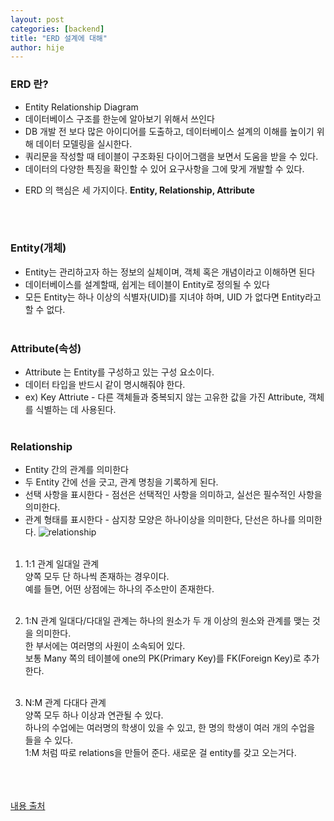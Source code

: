 ```yaml
---
layout: post
categories: [backend]
title: "ERD 설계에 대해"
author: hije
---
```

### ERD 란?
* Entity Relationship Diagram
* 데이터베이스 구조를 한눈에 알아보기 위해서 쓰인다
* DB 개발 전 보다 많은 아이디어를 도출하고, 데이터베이스 설계의 이해를 높이기 위해 데이터 모델링을 실시한다.
* 쿼리문을 작성할 때 테이블이 구조화된 다이어그램을 보면서 도움을 받을 수 있다.
* 데이터의 다양한 특징을 확인할 수 있어 요구사항을 그에 맞게 개발할 수 있다.
- ERD 의 핵심은 세 가지이다. **Entity, Relationship, Attribute**

<br/><br/>

### Entity(개체)
* Entity는 관리하고자 하는 정보의 실체이며, 객체 혹은 개념이라고 이해하면 된다
* 데이터베이스를 설계할때, 쉽게는 테이블이 Entity로 정의될 수 있다
* 모든 Entity는 하나 이상의 식별자(UID)를 지녀야 하며, UID 가 없다면 Entity라고 할 수 없다.
<br/><br/>

### Attribute(속성)
* Attribute 는 Entity를 구성하고 있는 구성 요소이다.
* 데이터 타입을 반드시 같이 명시해줘야 한다.
* ex) Key Attriute - 다른 객체들과 중복되지 않는 고유한 값을 가진 Attribute, 객체를 식별하는 데 사용된다.
<br/><br/>

### Relationship
* Entity 간의 관계를 의미한다
* 두 Entity 간에 선을 긋고, 관계 명칭을 기록하게 된다.
* 선택 사항을 표시한다 - 점선은 선택적인 사항을 의미하고, 실선은 필수적인 사항을 의미한다.
* 관계 형태를 표시한다 - 삼지창 모양은 하나이상을 의미한다, 단선은 하나를 의미한다.
![relationship](https://img1.daumcdn.net/thumb/R1280x0/?scode=mtistory2&fname=https%3A%2F%2Fblog.kakaocdn.net%2Fdn%2FRK1UM%2FbtrtLVX76Ow%2FQkL6mrbBHs8YLC8OnkvIdK%2Fimg.jpg)
<br/><br/>

1. 1:1 관계
일대일 관계  
양쪽 모두 단 하나씩 존재하는 경우이다.  
예를 들면, 어떤 상점에는 하나의 주소만이 존재한다.
<br/><br/>

2. 1:N 관계
일대다/다대일 관계는 하나의 원소가 두 개 이상의 원소와 관계를 맺는 것을 의미한다.  
한 부서에는 여러명의 사원이 소속되어 있다.  
보통 Many 쪽의 테이블에 one의 PK(Primary Key)를 FK(Foreign Key)로 추가한다.
<br/><br/>


3. N:M 관계
다대다 관계  
양쪽 모두 하나 이상과 연관될 수 있다.  
하나의 수업에는 여러명의 학생이 있을 수 있고, 한 명의 학생이 여러 개의 수업을 들을 수 있다.  
1:M 처럼 따로 relations을 만들어 준다. 새로운 걸 entity를 갖고 오는거다.
<br/><br/>
<br/><br/>

[내용 출처](https://mslilsunshine.tistory.com/164)



